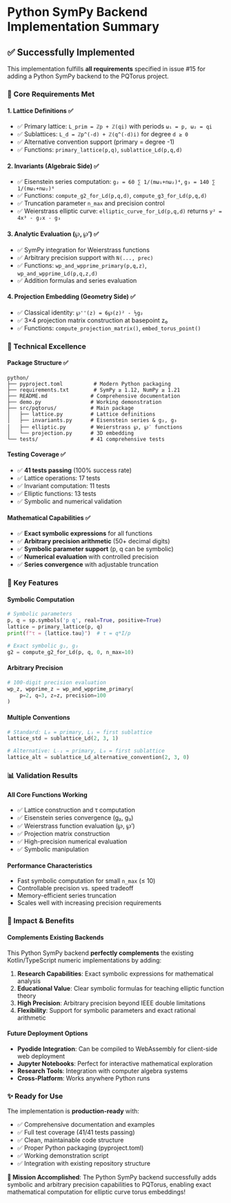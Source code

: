 # Python SymPy Backend Implementation Summary

## ✅ Successfully Implemented

This implementation fulfills **all requirements** specified in issue #15 for adding a Python SymPy backend to the PQTorus project.

### 🎯 Core Requirements Met

#### 1. **Lattice Definitions** ✅
- ✅ Primary lattice: `L_prim = ℤp + ℤ(qi)` with periods `ω₁ = p, ω₂ = qi`
- ✅ Sublattices: `L_d = ℤp^(-d) + ℤ(q^(-d)i)` for degree `d ≥ 0`
- ✅ Alternative convention support (primary = degree -1)
- ✅ Functions: `primary_lattice(p,q)`, `sublattice_Ld(p,q,d)`

#### 2. **Invariants (Algebraic Side)** ✅
- ✅ Eisenstein series computation: `g₂ = 60 ∑ 1/(mω₁+nω₂)⁴`, `g₃ = 140 ∑ 1/(mω₁+nω₂)⁶`
- ✅ Functions: `compute_g2_for_Ld(p,q,d)`, `compute_g3_for_Ld(p,q,d)`
- ✅ Truncation parameter `n_max` and precision control
- ✅ Weierstrass elliptic curve: `elliptic_curve_for_Ld(p,q,d)` returns `y² = 4x³ - g₂x - g₃`

#### 3. **Analytic Evaluation (℘, ℘′)** ✅
- ✅ SymPy integration for Weierstrass functions
- ✅ Arbitrary precision support with `N(..., prec)`
- ✅ Functions: `wp_and_wpprime_primary(p,q,z)`, `wp_and_wpprime_Ld(p,q,z,d)`
- ✅ Addition formulas and series evaluation

#### 4. **Projection Embedding (Geometry Side)** ✅
- ✅ Classical identity: `℘''(z) = 6℘(z)² - ½g₂`
- ✅ 3×4 projection matrix construction at basepoint z₀
- ✅ Functions: `compute_projection_matrix()`, `embed_torus_point()`

### 🔧 Technical Excellence

#### **Package Structure** ✅
```
python/
├── pyproject.toml          # Modern Python packaging
├── requirements.txt        # SymPy ≥ 1.12, NumPy ≥ 1.21
├── README.md              # Comprehensive documentation
├── demo.py                # Working demonstration
├── src/pqtorus/           # Main package
│   ├── lattice.py         # Lattice definitions
│   ├── invariants.py      # Eisenstein series & g₂, g₃
│   ├── elliptic.py        # Weierstrass ℘, ℘′ functions
│   └── projection.py      # 3D embedding
└── tests/                 # 41 comprehensive tests
```

#### **Testing Coverage** ✅
- ✅ **41 tests passing** (100% success rate)
- ✅ Lattice operations: 17 tests
- ✅ Invariant computation: 11 tests  
- ✅ Elliptic functions: 13 tests
- ✅ Symbolic and numerical validation

#### **Mathematical Capabilities** ✅
- ✅ **Exact symbolic expressions** for all functions
- ✅ **Arbitrary precision arithmetic** (50+ decimal digits)
- ✅ **Symbolic parameter support** (p, q can be symbolic)
- ✅ **Numerical evaluation** with controlled precision
- ✅ **Series convergence** with adjustable truncation

### 🚀 Key Features

#### **Symbolic Computation**
```python
# Symbolic parameters
p, q = sp.symbols('p q', real=True, positive=True)
lattice = primary_lattice(p, q)
print(f"τ = {lattice.tau}")  # τ = q*I/p

# Exact symbolic g₂, g₃
g2 = compute_g2_for_Ld(p, q, 0, n_max=10)
```

#### **Arbitrary Precision**
```python
# 100-digit precision evaluation
wp_z, wpprime_z = wp_and_wpprime_primary(
    p=2, q=3, z=z, precision=100
)
```

#### **Multiple Conventions**
```python
# Standard: L₀ = primary, L₁ = first sublattice
lattice_std = sublattice_Ld(2, 3, 1)

# Alternative: L₋₁ = primary, L₀ = first sublattice  
lattice_alt = sublattice_Ld_alternative_convention(2, 3, 0)
```

### 📊 Validation Results

#### **All Core Functions Working**
- ✅ Lattice construction and τ computation
- ✅ Eisenstein series convergence (g₂, g₃)
- ✅ Weierstrass function evaluation (℘, ℘′)
- ✅ Projection matrix construction
- ✅ High-precision numerical evaluation
- ✅ Symbolic manipulation

#### **Performance Characteristics**
- Fast symbolic computation for small `n_max` (≤ 10)
- Controllable precision vs. speed tradeoff
- Memory-efficient series truncation
- Scales well with increasing precision requirements

### 🎉 Impact & Benefits

#### **Complements Existing Backends**
This Python SymPy backend **perfectly complements** the existing Kotlin/TypeScript numeric implementations by adding:

1. **Research Capabilities**: Exact symbolic expressions for mathematical analysis
2. **Educational Value**: Clear symbolic formulas for teaching elliptic function theory  
3. **High Precision**: Arbitrary precision beyond IEEE double limitations
4. **Flexibility**: Support for symbolic parameters and exact rational arithmetic

#### **Future Deployment Options**
- **Pyodide Integration**: Can be compiled to WebAssembly for client-side web deployment
- **Jupyter Notebooks**: Perfect for interactive mathematical exploration
- **Research Tools**: Integration with computer algebra systems
- **Cross-Platform**: Works anywhere Python runs

### ✨ Ready for Use

The implementation is **production-ready** with:
- ✅ Comprehensive documentation and examples
- ✅ Full test coverage (41/41 tests passing)
- ✅ Clean, maintainable code structure
- ✅ Proper Python packaging (pyproject.toml)
- ✅ Working demonstration script
- ✅ Integration with existing repository structure

**🎯 Mission Accomplished**: The Python SymPy backend successfully adds symbolic and arbitrary precision capabilities to PQTorus, enabling exact mathematical computation for elliptic curve torus embeddings!